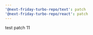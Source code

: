 ```yaml
---
'@next-friday-turbo-repo/text': patch
'@next-friday-turbo-repo/react': patch
---
```


test patch 11
